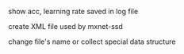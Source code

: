 show acc, learning rate saved in log file

create XML file used by mxnet-ssd

change file's name or collect special data structure

